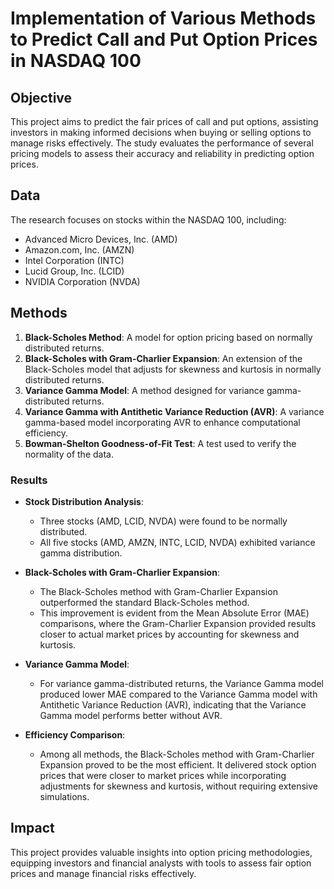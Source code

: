 # Implementation of Various Methods to Predict Call and Put Option Prices in NASDAQ 100

## Objective  
This project aims to predict the fair prices of call and put options, assisting investors in making informed decisions when buying or selling options to manage risks effectively. The study evaluates the performance of several pricing models to assess their accuracy and reliability in predicting option prices.

## Data  
The research focuses on stocks within the NASDAQ 100, including:  
- Advanced Micro Devices, Inc. (AMD)  
- Amazon.com, Inc. (AMZN)  
- Intel Corporation (INTC)  
- Lucid Group, Inc. (LCID)  
- NVIDIA Corporation (NVDA)  

## Methods  
1. **Black-Scholes Method**: A model for option pricing based on normally distributed returns.  
2. **Black-Scholes with Gram-Charlier Expansion**: An extension of the Black-Scholes model that adjusts for skewness and kurtosis in normally distributed returns.  
3. **Variance Gamma Model**: A method designed for variance gamma-distributed returns.  
4. **Variance Gamma with Antithetic Variance Reduction (AVR)**: A variance gamma-based model incorporating AVR to enhance computational efficiency.  
5. **Bowman-Shelton Goodness-of-Fit Test**: A test used to verify the normality of the data.


### Results  
- **Stock Distribution Analysis**:  
  - Three stocks (AMD, LCID, NVDA) were found to be normally distributed.  
  - All five stocks (AMD, AMZN, INTC, LCID, NVDA) exhibited variance gamma distribution.  

- **Black-Scholes with Gram-Charlier Expansion**:  
  - The Black-Scholes method with Gram-Charlier Expansion outperformed the standard Black-Scholes method.  
  - This improvement is evident from the Mean Absolute Error (MAE) comparisons, where the Gram-Charlier Expansion provided results closer to actual market prices by accounting for skewness and kurtosis.  

- **Variance Gamma Model**:  
  - For variance gamma-distributed returns, the Variance Gamma model produced lower MAE compared to the Variance Gamma model with Antithetic Variance Reduction (AVR), indicating that the Variance Gamma model performs better without AVR.  

- **Efficiency Comparison**:  
  - Among all methods, the Black-Scholes method with Gram-Charlier Expansion proved to be the most efficient. It delivered stock option prices that were closer to market prices while incorporating adjustments for skewness and kurtosis, without requiring extensive simulations.  


## Impact  
This project provides valuable insights into option pricing methodologies, equipping investors and financial analysts with tools to assess fair option prices and manage financial risks effectively.
